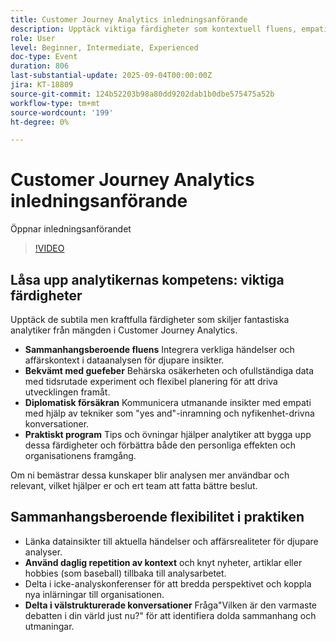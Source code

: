 ```yaml
---
title: Customer Journey Analytics inledningsanförande
description: Upptäck viktiga färdigheter som kontextuell fluens, empati och berättande för att lyfta fram dina idéer med Adobe Customer Journey Analytics.
role: User
level: Beginner, Intermediate, Experienced
doc-type: Event
duration: 806
last-substantial-update: 2025-09-04T00:00:00Z
jira: KT-18809
source-git-commit: 124b52203b98a80dd9202dab1b0dbe575475a52b
workflow-type: tm+mt
source-wordcount: '199'
ht-degree: 0%

---
```



# Customer Journey Analytics inledningsanförande

Öppnar inledningsanförandet

>[!VIDEO](https://video.tv.adobe.com/v/3471128/?learn=on&enablevpops&captions=swe)

## Låsa upp analytikernas kompetens: viktiga färdigheter

Upptäck de subtila men kraftfulla färdigheter som skiljer fantastiska analytiker från mängden i Customer Journey Analytics.

* **Sammanhangsberoende fluens** Integrera verkliga händelser och affärskontext i dataanalysen för djupare insikter.
* **Bekvämt med guefeber** Behärska osäkerheten och ofullständiga data med tidsrutade experiment och flexibel planering för att driva utvecklingen framåt.
* **Diplomatisk försäkran** Kommunicera utmanande insikter med empati med hjälp av tekniker som &quot;yes and&quot;-inramning och nyfikenhet-drivna konversationer.
* **Praktiskt program** Tips och övningar hjälper analytiker att bygga upp dessa färdigheter och förbättra både den personliga effekten och organisationens framgång.

Om ni bemästrar dessa kunskaper blir analysen mer användbar och relevant, vilket hjälper er och ert team att fatta bättre beslut.

## Sammanhangsberoende flexibilitet i praktiken

* Länka datainsikter till aktuella händelser och affärsrealiteter för djupare analyser.
* **Använd daglig repetition av kontext** och knyt nyheter, artiklar eller hobbies (som baseball) tillbaka till analysarbetet.
* Delta i icke-analyskonferenser för att bredda perspektivet och koppla nya inlärningar till organisationen.
* **Delta i välstrukturerade konversationer** Fråga&quot;Vilken är den varmaste debatten i din värld just nu?&quot; för att identifiera dolda sammanhang och utmaningar.